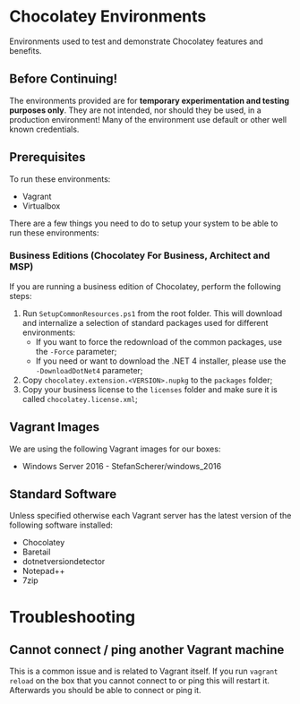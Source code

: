 # Chocolatey Environments

Environments used to test and demonstrate Chocolatey features and benefits.

## Before Continuing!

The environments provided are for **temporary experimentation and testing purposes only**. They are not intended, nor should they be used, in a production environment! Many of the environment use default or other well known credentials.

## Prerequisites

To run these environments:

* Vagrant
* Virtualbox

There are a few things you need to do to setup your system to be able to run these environments:

### Business Editions (Chocolatey For Business, Architect and MSP)

If you are running a business edition of Chocolatey, perform the following steps:

1. Run `SetupCommonResources.ps1` from the root folder. This will download and internalize a selection of standard packages used for different environments:
    * If you want to force the redownload of the common packages, use the `-Force` parameter;
    * If you need or want to download the .NET 4 installer, please use the `-DownloadDotNet4` parameter;
1. Copy `chocolatey.extension.<VERSION>.nupkg` to the `packages` folder;
1. Copy your business license to the `licenses` folder and make sure it is called `chocolatey.license.xml`;

## Vagrant Images

We are using the following Vagrant images for our boxes:

* Windows Server 2016 - StefanScherer/windows_2016

## Standard Software

Unless specified otherwise each Vagrant server has the latest version of the following software installed:

* Chocolatey
* Baretail
* dotnetversiondetector
* Notepad++
* 7zip

# Troubleshooting

## Cannot connect / ping another Vagrant machine

This is a common issue and is related to Vagrant itself. If you run `vagrant reload` on the box that you cannot connect to or ping this will restart it. Afterwards you should be able to connect or ping it.
